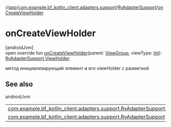 //[app](../../../index.md)/[com.example.bf_kotlin_client.adapters.support](../index.md)/[RvAdapterSupport](index.md)/[onCreateViewHolder](on-create-view-holder.md)

# onCreateViewHolder

[androidJvm]\
open override fun [onCreateViewHolder](on-create-view-holder.md)(parent: [ViewGroup](https://developer.android.com/reference/kotlin/android/view/ViewGroup.html), viewType: [Int](https://kotlinlang.org/api/latest/jvm/stdlib/kotlin/-int/index.html)): [RvAdapterSupport.ViewHolder](-view-holder/index.md)

 метод инициализирующий элемент и его viewHolder с разметкой

## See also

androidJvm

| | |
|---|---|
| [com.example.bf_kotlin_client.adapters.support.RvAdapterSupport.ViewHolder](-view-holder/index.md) |  |
| [com.example.bf_kotlin_client.adapters.support.RvAdapterSupport](on-bind-view-holder.md) |  |
